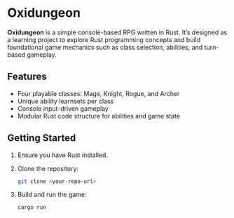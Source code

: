 # Oxidungeon

**Oxidungeon** is a simple console-based RPG written in Rust. It’s designed as a learning project to explore Rust programming concepts and build foundational game mechanics such as class selection, abilities, and turn-based gameplay.

## Features

- Four playable classes: Mage, Knight, Rogue, and Archer  
- Unique ability learnsets per class  
- Console input-driven gameplay  
- Modular Rust code structure for abilities and game state  

## Getting Started

1. Ensure you have Rust installed.  
2. Clone the repository:  

   ```bash  
   git clone <your-repo-url>
   ```

3. Build and run the game:

   ```bash
   cargo run
   ```
